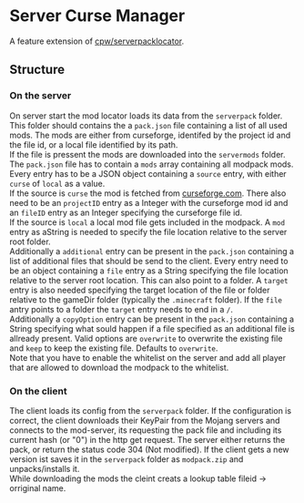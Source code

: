 # Server Curse Manager
A feature extension of [cpw/serverpacklocator](https://github.com/cpw/serverpacklocator/).

## Structure
### On the server
On server start the mod locator loads its data from the `serverpack` folder. This folder should contains the a `pack.json` file containing a list of all used mods. The mods are either from curseforge, identifed by the project id and the file id, or a local file identified by its path.  
If the file is pressent the mods are downloaded into the `servermods` folder.  
The `pack.json` file has to contain a `mods` array containing all modpack mods. Every entry has to be a JSON object containing a `source` entry, with either `curse` of `local` as a value.  
If the source is `curse` the mod is fetched from [curseforge.com](https://www.curseforge.com/). There also need to be an `projectID` entry as a Integer with the curseforge mod id and an `fileID` entry as an Integer specifying the curseforge file id.  
If the source is `local` a local mod file gets included in the modpack. A `mod` entry as aString is needed to specify the file location relative to the server root folder.  
Additionally a `additional` entry can be present in the `pack.json` containing a list of additional files that should be send to the client. Every entry need to be an object containing a `file` entry as a String specifying the file location relative to the server root location. This can also point to a folder. A `target` entry is also needed specifying the target location of the file or folder relative to the gameDir folder (typically the `.minecraft` folder). If the `file` antry points to a folder the `target` entry needs to end in a `/`.  
Additionally a `copyOption` entry can be present in the `pack.json` containing a String specifying what sould happen if a file specified as an additional file is allready present. Valid options are `overwrite` to overwrite the existing file and `keep` to keep the existing file. Defaults to `overwrite`.  
Note that you have to enable the whitelist on the server and add all player that are allowed to download the modpack to the whitelist.

### On the client
The client loads its config from the `serverpack` folder. If the configuration is correct, the client downloads their KeyPair from the Mojang servers and connects to the mod-server, its requesting the pack file and including its current hash (or "0") in the http get request. The server either returns the pack, or return the status code 304 (Not modified).  If the client gets a new version ist saves it in the `serverpack` folder as `modpack.zip` and unpacks/installs it.  
While downloading the mods the cleint creats a lookup table fileid -> orriginal name.  
